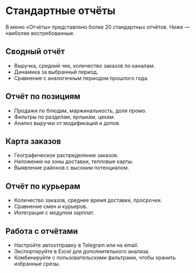 # Стандартные отчёты

В меню «Отчёты» представлено более 20 стандартных отчётов. Ниже — наиболее востребованные.

## Сводный отчёт

- Выручка, средний чек, количество заказов по каналам.
- Динамика за выбранный период.
- Сравнение с аналогичным периодом прошлого года.

## Отчёт по позициям

- Продажи по блюдам, маржинальность, доля промо.
- Фильтры по разделам, ярлыкам, цехам.
- Анализ выручки от модификаций и допов.

## Карта заказов

- Географическое распределение заказов.
- Наложение на зоны доставки, тепловые карты.
- Выявление районов с высоким потенциалом.

## Отчёт по курьерам

- Количество заказов, среднее время доставки, просрочки.
- Сравнение смен и курьеров.
- Интеграция с модулем зарплат.

## Работа с отчётами

- Настройте автоотправку в Telegram или на email.
- Экспортируйте в Excel для дополнительного анализа.
- Комбинируйте с пользовательскими фильтрами, чтобы хранить избранные срезы.
